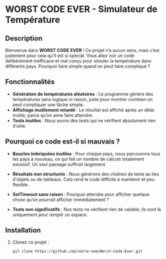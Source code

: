 # WORST CODE EVER - Simulateur de Température

## Description

Bienvenue dans **WORST CODE EVER** ! Ce projet n’a aucun sens, mais c’est justement pour cela qu'il est si spécial. Vous allez voir un code délibérément inefficace et mal conçu pour simuler la température dans différents pays. Pourquoi faire simple quand on peut faire compliqué ?

## Fonctionnalités

- **Génération de températures aléatoires** : Le programme génère des températures sans logique ni raison, juste pour montrer combien on peut compliquer une tâche simple.
- **Affichage inutilement retardé** : Le résultat est affiché après un délai inutile, parce qu’on aime faire attendre.
- **Tests inutiles** : Nous avons des tests qui ne vérifient absolument rien d’utile.

## Pourquoi ce code est-il si mauvais ?

- **Boucles imbriquées inutiles** : Pour chaque pays, nous parcourons tous les pays à nouveau, ce qui fait un nombre de calculs totalement excessif. Un seul passage suffirait largement.
  
- **Résultats non structurés** : Nous générons des chaînes de texte au lieu d'objets ou de tableaux. Cela rend le code difficile à maintenir et peu flexible.

- **SetTimeout sans raison** : Pourquoi attendre pour afficher quelque chose qu’on pourrait afficher immédiatement ?

- **Tests non significatifs** : Nos tests ne vérifient rien de valable, ils sont là uniquement pour remplir un espace.

## Installation

1. Clonez ce projet :
   ```bash
   git clone https://github.com/votre-nom/Worst-Code-Ever.git
